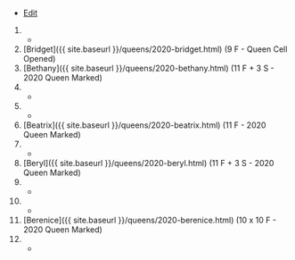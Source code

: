 * [Edit](https://github.com/joejcollins/rhapsody-angel/edit/master/_includes/apiary.md)

1. -
1. [Bridget]({{ site.baseurl }}/queens/2020-bridget.html) (9 F - Queen Cell Opened)
1. [Bethany]({{ site.baseurl }}/queens/2020-bethany.html) (11 F + 3 S - 2020 Queen Marked)
1. -
1. -
1. [Beatrix]({{ site.baseurl }}/queens/2020-beatrix.html) (11 F - 2020 Queen Marked)
1. -
1. [Beryl]({{ site.baseurl }}/queens/2020-beryl.html) (11 F + 3 S - 2020 Queen Marked)
1. -
1. -
1. [Berenice]({{ site.baseurl }}/queens/2020-berenice.html) (10 x 10 F - 2020 Queen Marked)
1. -